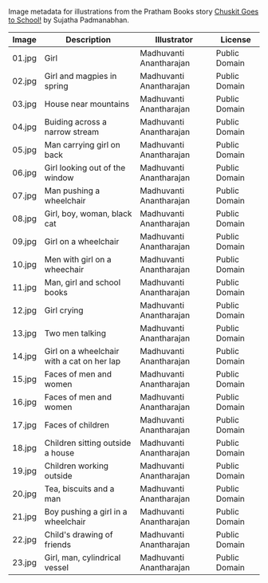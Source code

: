 Image metadata for illustrations from the Pratham Books story [Chuskit Goes to School!](https://storyweaver.org.in/stories/21-chuskit-goes-to-school) by Sujatha Padmanabhan.

Image | Description | Illustrator | License
----- | ----------- | ----------- | -------
01.jpg | Girl | Madhuvanti Anantharajan | Public Domain
02.jpg | Girl and magpies in spring | Madhuvanti Anantharajan | Public Domain
03.jpg | House near mountains | Madhuvanti Anantharajan | Public Domain
04.jpg | Buiding across a narrow stream | Madhuvanti Anantharajan | Public Domain
05.jpg | Man carrying girl on back | Madhuvanti Anantharajan | Public Domain
06.jpg | Girl looking out of the window | Madhuvanti Anantharajan | Public Domain
07.jpg | Man pushing a wheelchair | Madhuvanti Anantharajan | Public Domain
08.jpg | Girl, boy, woman, black cat | Madhuvanti Anantharajan | Public Domain
09.jpg | Girl on a wheelchair | Madhuvanti Anantharajan | Public Domain
10.jpg | Men with girl on a wheechair | Madhuvanti Anantharajan | Public Domain
11.jpg | Man, girl and school books | Madhuvanti Anantharajan | Public Domain
12.jpg | Girl crying | Madhuvanti Anantharajan | Public Domain
13.jpg | Two men talking | Madhuvanti Anantharajan | Public Domain
14.jpg | Girl on a wheelchair with a cat on her lap | Madhuvanti Anantharajan | Public Domain
15.jpg | Faces of men and women | Madhuvanti Anantharajan | Public Domain
16.jpg | Faces of men and women | Madhuvanti Anantharajan | Public Domain
17.jpg | Faces of children | Madhuvanti Anantharajan | Public Domain
18.jpg | Children sitting outside a house | Madhuvanti Anantharajan | Public Domain
19.jpg | Children working outside | Madhuvanti Anantharajan | Public Domain
20.jpg | Tea, biscuits and a man | Madhuvanti Anantharajan | Public Domain
21.jpg | Boy pushing a girl in a wheelchair | Madhuvanti Anantharajan | Public Domain
22.jpg | Child's drawing of friends | Madhuvanti Anantharajan | Public Domain
23.jpg | Girl, man, cylindrical vessel | Madhuvanti Anantharajan | Public Domain